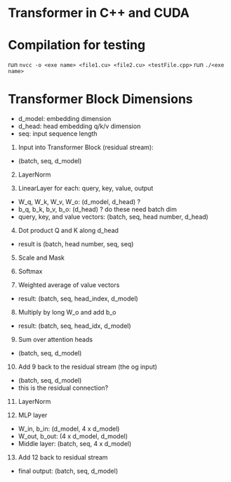 # Transformer in C++ and CUDA

# Compilation for testing
run `nvcc -o <exe name> <file1.cu> <file2.cu> <testFile.cpp>`
run `./<exe name>`

# Transformer Block Dimensions
- d_model: embedding dimension
- d_head: head embedding q/k/v dimension
- seq: input sequence length

1. Input into Transformer Block (residual stream):
- (batch, seq, d_model)

2. LayerNorm

3. LinearLayer for each: query, key, value, output
- W_q, W_k, W_v, W_o: (d_model, d_head) ?
- b_q, b_k, b_v, b_o: (d_head) ? do these need batch dim
- query, key, and value vectors: (batch, seq, head number, d_head)

4. Dot product Q and K along d_head
- result is (batch, head number, seq, seq)

5. Scale and Mask

6. Softmax

7. Weighted average of value vectors
- result: (batch, seq, head_index, d_model)

8. Multiply by long W_o and add b_o
- result: (batch, seq, head_idx, d_model)

9. Sum over attention heads
- (batch, seq, d_model)

10. Add 9 back to the residual stream (the og input)
- (batch, seq, d_model)
- this is the residual connection?

11. LayerNorm

12. MLP layer
- W_in, b_in: (d_model, 4 x d_model)
- W_out, b_out: (4 x d_model, d_model)
- Middle layer: (batch, seq, 4 x d_model)

13. Add 12 back to residual stream
- final output: (batch, seq, d_model)
